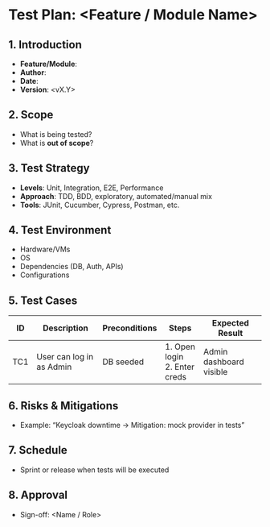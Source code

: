 # Test Plan: <Feature / Module Name>

## 1. Introduction

- **Feature/Module**: <Name>
- **Author**: <Name>
- **Date**: <YYYY-MM-DD>
- **Version**: <vX.Y>

## 2. Scope

- What is being tested?
- What is **out of scope**?

## 3. Test Strategy

- **Levels**: Unit, Integration, E2E, Performance
- **Approach**: TDD, BDD, exploratory, automated/manual mix
- **Tools**: JUnit, Cucumber, Cypress, Postman, etc.

## 4. Test Environment

- Hardware/VMs
- OS
- Dependencies (DB, Auth, APIs)
- Configurations

## 5. Test Cases

| ID  | Description                | Preconditions | Steps | Expected Result |
|-----|----------------------------|---------------|-------|-----------------|
| TC1 | User can log in as Admin   | DB seeded     | 1. Open login <br> 2. Enter creds | Admin dashboard visible |

## 6. Risks & Mitigations

- Example: “Keycloak downtime → Mitigation: mock provider in tests”

## 7. Schedule

- Sprint or release when tests will be executed

## 8. Approval

- Sign-off: <Name / Role>
